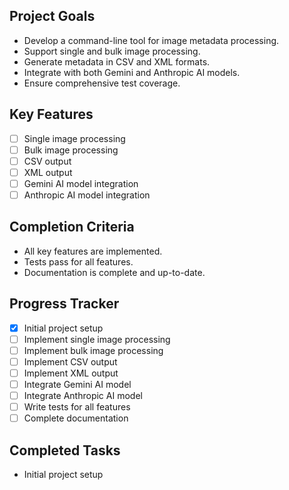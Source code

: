 ## Project Goals

-   Develop a command-line tool for image metadata processing.
-   Support single and bulk image processing.
-   Generate metadata in CSV and XML formats.
-   Integrate with both Gemini and Anthropic AI models.
-   Ensure comprehensive test coverage.

## Key Features

-   [ ] Single image processing
-   [ ] Bulk image processing
-   [ ] CSV output
-   [ ] XML output
-   [ ] Gemini AI model integration
-   [ ] Anthropic AI model integration

## Completion Criteria

-   All key features are implemented.
-   Tests pass for all features.
-   Documentation is complete and up-to-date.

## Progress Tracker

-   [x] Initial project setup
-   [ ] Implement single image processing
-   [ ] Implement bulk image processing
-   [ ] Implement CSV output
-   [ ] Implement XML output
-   [ ] Integrate Gemini AI model
-   [ ] Integrate Anthropic AI model
-   [ ] Write tests for all features
-   [ ] Complete documentation

## Completed Tasks

-   Initial project setup 